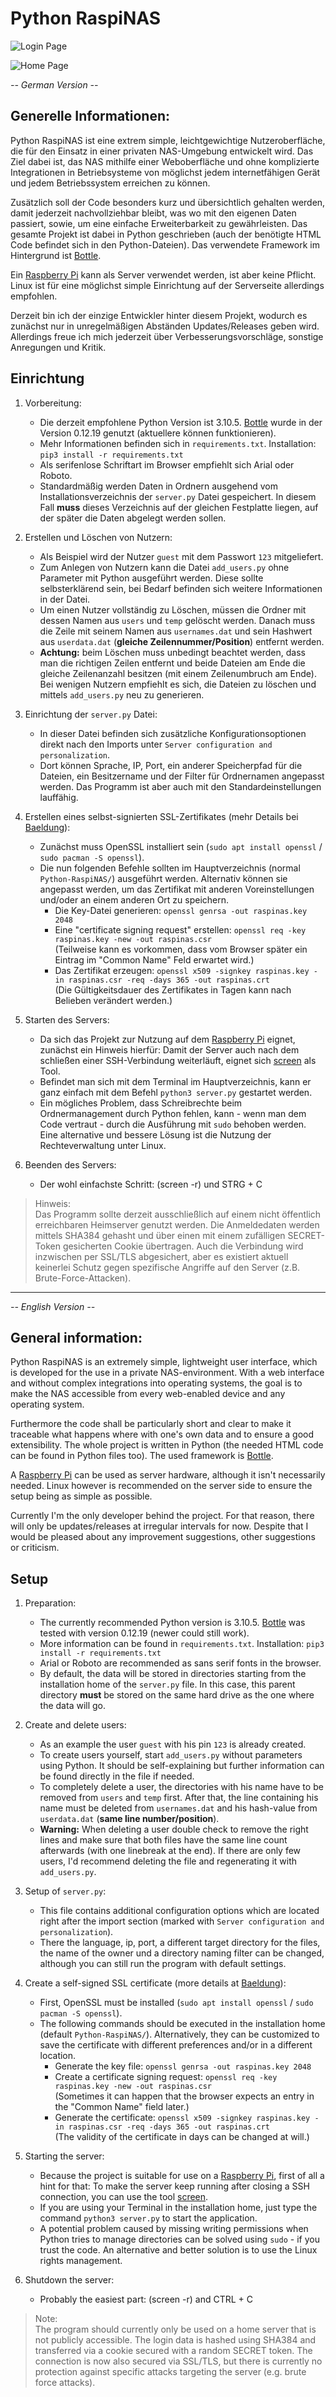 # Python RaspiNAS

![Login Page](img/login_page.png)

![Home Page](img/home_page.png)

*-- German Version --*

## Generelle Informationen:

Python RaspiNAS ist eine extrem simple, leichtgewichtige Nutzeroberfläche, die für den Einsatz in einer privaten NAS-Umgebung entwickelt wird. Das Ziel dabei ist, das NAS mithilfe einer Weboberfläche und ohne komplizierte Integrationen in Betriebsysteme von möglichst jedem internetfähigen Gerät und jedem Betriebssystem erreichen zu können.

Zusätzlich soll der Code besonders kurz und übersichtlich gehalten werden, damit jederzeit nachvollziehbar bleibt, was wo mit den eigenen Daten passiert, sowie, um eine einfache Erweiterbarkeit zu gewährleisten. Das gesamte Projekt ist dabei in Python geschrieben (auch der benötigte HTML Code befindet sich in den Python-Dateien). Das verwendete Framework im Hintergrund ist [Bottle](https://bottlepy.org).

Ein [Raspberry Pi](https://www.raspberrypi.org/) kann als Server verwendet werden, ist aber keine Pflicht. Linux ist für eine möglichst simple Einrichtung auf der Serverseite allerdings empfohlen.

Derzeit bin ich der einzige Entwickler hinter diesem Projekt, wodurch es zunächst nur in unregelmäßigen Abständen Updates/Releases geben wird. Allerdings freue ich mich jederzeit über Verbesserungsvorschläge, sonstige Anregungen und Kritik.

## Einrichtung

1. Vorbereitung:
   * Die derzeit empfohlene Python Version ist 3.10.5. [Bottle](https://bottlepy.org) wurde in der Version 0.12.19 genutzt (aktuellere können funktionieren).
   * Mehr Informationen befinden sich in `requirements.txt`. Installation: `pip3 install -r requirements.txt`
   * Als serifenlose Schriftart im Browser empfiehlt sich Arial oder Roboto.
   * Standardmäßig werden Daten in Ordnern ausgehend vom Installationsverzeichnis der `server.py` Datei gespeichert. In diesem Fall **muss** dieses Verzeichnis auf der gleichen Festplatte liegen, auf der später die Daten abgelegt werden sollen.


2. Erstellen und Löschen von Nutzern:
   * Als Beispiel wird der Nutzer `guest` mit dem Passwort `123` mitgeliefert.
   * Zum Anlegen von Nutzern kann die Datei `add_users.py` ohne Parameter mit Python ausgeführt werden. Diese sollte selbsterklärend sein, bei Bedarf befinden sich weitere Informationen in der Datei.
   * Um einen Nutzer vollständig zu Löschen, müssen die Ordner mit dessen Namen aus `users` und `temp` gelöscht werden. Danach muss die Zeile mit seinem Namen aus `usernames.dat` und sein Hashwert aus `userdata.dat` (**gleiche Zeilennummer/Position**) entfernt werden.
   * **Achtung:** beim Löschen muss unbedingt beachtet werden, dass man die richtigen Zeilen entfernt und beide Dateien am Ende die gleiche Zeilenanzahl besitzen (mit einem Zeilenumbruch am Ende). Bei wenigen Nutzern empfiehlt es sich, die Dateien zu löschen und mittels `add_users.py` neu zu generieren.


3. Einrichtung der `server.py` Datei:
   * In dieser Datei befinden sich zusätzliche Konfigurationsoptionen direkt nach den Imports unter `Server configuration and personalization`.
   * Dort können Sprache, IP, Port, ein anderer Speicherpfad für die Dateien, ein Besitzername und der Filter für Ordnernamen angepasst werden. Das Programm ist aber auch mit den Standardeinstellungen lauffähig.


4. Erstellen eines selbst-signierten SSL-Zertifikates (mehr Details bei [Baeldung](https://www.baeldung.com/openssl-self-signed-cert)):
   * Zunächst muss OpenSSL installiert sein (`sudo apt install openssl` / `sudo pacman -S openssl`).
   * Die nun folgenden Befehle sollten im Hauptverzeichnis (normal `Python-RaspiNAS/`) ausgeführt werden. Alternativ können sie angepasst werden, um das Zertifikat mit anderen Voreinstellungen und/oder an einem anderen Ort zu speichern.
     * Die Key-Datei generieren: `openssl genrsa -out raspinas.key 2048`
     * Eine "certificate signing request" erstellen: `openssl req -key raspinas.key -new -out raspinas.csr`<br>
       (Teilweise kann es vorkommen, dass vom Browser später ein Eintrag im "Common Name" Feld erwartet wird.)
     * Das Zertifikat erzeugen: `openssl x509 -signkey raspinas.key -in raspinas.csr -req -days 365 -out raspinas.crt`<br>
       (Die Gültigkeitsdauer des Zertifikates in Tagen kann nach Belieben verändert werden.)


5. Starten des Servers:
   * Da sich das Projekt zur Nutzung auf dem [Raspberry Pi](https://www.raspberrypi.org/) eignet, zunächst ein Hinweis hierfür: Damit der Server auch nach dem schließen einer SSH-Verbindung weiterläuft, eignet sich [screen](https://www.gnu.org/software/screen/) als Tool.
   * Befindet man sich mit dem Terminal im Hauptverzeichnis, kann er ganz einfach mit dem Befehl `python3 server.py` gestartet werden.
   * Ein mögliches Problem, dass Schreibrechte beim Ordnermanagement durch Python fehlen, kann - wenn man dem Code vertraut - durch die Ausführung mit `sudo` behoben werden. Eine alternative und bessere Lösung ist die Nutzung der Rechteverwaltung unter Linux.


6. Beenden des Servers:
   * Der wohl einfachste Schritt: (screen -r) und STRG + C

> Hinweis:<br>
> Das Programm sollte derzeit ausschließlich auf einem nicht öffentlich erreichbaren Heimserver genutzt werden. Die Anmeldedaten werden mittels SHA384 gehasht und über einen mit einem zufälligen SECRET-Token gesicherten Cookie übertragen. Auch die Verbindung wird inzwischen per SSL/TLS abgesichert, aber es existiert aktuell keinerlei Schutz gegen spezifische Angriffe auf den Server (z.B. Brute-Force-Attacken).

---

*-- English Version --*

## General information:

Python RaspiNAS is an extremely simple, lightweight user interface, which is developed for the use in a private NAS-environment. With a web interface and without complex integrations into operating systems, the goal is to make the NAS accessible from every web-enabled device and any operating system.

Furthermore the code shall be particularly short and clear to make it traceable what happens where with one's own data and to ensure a good extensibility. The whole project is written in Python (the needed HTML code can be found in Python files too). The used framework is [Bottle](https://bottlepy.org).

A [Raspberry Pi](https://www.raspberrypi.org/) can be used as server hardware, although it isn't necessarily needed. Linux however is recommended on the server side to ensure the setup being as simple as possible.

Currently I'm the only developer behind the project. For that reason, there will only be updates/releases at irregular intervals for now. Despite that I would be pleased about any improvement suggestions, other suggestions or criticism.

## Setup

1. Preparation:
   * The currently recommended Python version is 3.10.5. [Bottle](https://bottlepy.org) was tested with version 0.12.19 (newer could still work).
   * More information can be found in `requirements.txt`. Installation: `pip3 install -r requirements.txt`
   * Arial or Roboto are recommended as sans serif fonts in the browser.
   * By default, the data will be stored in directories starting from the installation home of the `server.py` file. In this case, this parent directory **must** be stored on the same hard drive as the one where the data will go.


2. Create and delete users:
   * As an example the user `guest` with his pin `123` is already created.
   * To create users yourself, start `add_users.py` without parameters using Python. It should be self-explaining but further information can be found directly in the file if needed.
   * To completely delete a user, the directories with his name have to be removed from  `users` and `temp` first. After that, the line containing his name must be deleted from `usernames.dat` and his hash-value from `userdata.dat` (**same line number/position**).
   * **Warning:** When deleting a user double check to remove the right lines and make sure that both files have the same line count afterwards (with one linebreak at the end). If there are only few users, I'd recommend deleting the file and regenerating it with `add_users.py`.


3. Setup of `server.py`:
   * This file contains additional configuration options which are located right after the import section (marked with `Server configuration and personalization`).
   * There the language, ip, port, a different target directory for the files, the name of the owner und a directory naming filter can be changed, although you can still run the program with default settings.


4. Create a self-signed SSL certificate (more details at [Baeldung](https://www.baeldung.com/openssl-self-signed-cert)):
   * First, OpenSSL must be installed (`sudo apt install openssl` / `sudo pacman -S openssl`).
   * The following commands should be executed in the installation home (default `Python-RaspiNAS/`). Alternatively, they can be customized to save the certificate with different preferences and/or in a different location.
     * Generate the key file: `openssl genrsa -out raspinas.key 2048`
     * Create a certificate signing request: `openssl req -key raspinas.key -new -out raspinas.csr`<br>
       (Sometimes it can happen that the browser expects an entry in the "Common Name" field later.)
     * Generate the certificate: `openssl x509 -signkey raspinas.key -in raspinas.csr -req -days 365 -out raspinas.crt`<br>
       (The validity of the certificate in days can be changed at will.)


5. Starting the server:
   * Because the project is suitable for use on a [Raspberry Pi](https://www.raspberrypi.org/), first of all a hint for that: To make the server keep running after closing a SSH connection, you can use the tool [screen](https://www.gnu.org/software/screen/).
   * If you are using your Terminal in the installation home, just type the command `python3 server.py` to start the application.
   * A potential problem caused by missing writing permissions when Python tries to manage directories can be solved using `sudo` - if you trust the code. An alternative and better solution is to use the Linux rights management.


6. Shutdown the server:
   * Probably the easiest part: (screen -r) and CTRL + C

> Note:<br>
> The program should currently only be used on a home server that is not publicly accessible. The login data is hashed using SHA384 and transferred via a cookie secured with a random SECRET token. The connection is now also secured via SSL/TLS, but there is currently no protection against specific attacks targeting the server (e.g. brute force attacks).
